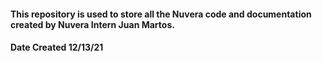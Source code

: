 #### This repository is used to store all the Nuvera code and documentation created by Nuvera Intern Juan Martos.

#### Date Created 12/13/21
